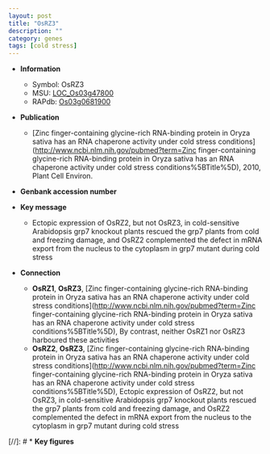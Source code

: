 ```yaml
---
layout: post
title: "OsRZ3"
description: ""
category: genes
tags: [cold stress]
---
```


* **Information**  
    + Symbol: OsRZ3  
    + MSU: [LOC_Os03g47800](http://rice.uga.edu/cgi-bin/ORF_infopage.cgi?orf=LOC_Os03g47800)  
    + RAPdb: [Os03g0681900](http://rapdb.dna.affrc.go.jp/viewer/gbrowse_details/irgsp1?name=Os03g0681900)  

* **Publication**  
    + [Zinc finger-containing glycine-rich RNA-binding protein in Oryza sativa has an RNA chaperone activity under cold stress conditions](http://www.ncbi.nlm.nih.gov/pubmed?term=Zinc finger-containing glycine-rich RNA-binding protein in Oryza sativa has an RNA chaperone activity under cold stress conditions%5BTitle%5D), 2010, Plant Cell Environ.

* **Genbank accession number**  

* **Key message**  
    + Ectopic expression of OsRZ2, but not OsRZ3, in cold-sensitive Arabidopsis grp7 knockout plants rescued the grp7 plants from cold and freezing damage, and OsRZ2 complemented the defect in mRNA export from the nucleus to the cytoplasm in grp7 mutant during cold stress

* **Connection**  
    + __OsRZ1__, __OsRZ3__, [Zinc finger-containing glycine-rich RNA-binding protein in Oryza sativa has an RNA chaperone activity under cold stress conditions](http://www.ncbi.nlm.nih.gov/pubmed?term=Zinc finger-containing glycine-rich RNA-binding protein in Oryza sativa has an RNA chaperone activity under cold stress conditions%5BTitle%5D), By contrast, neither OsRZ1 nor OsRZ3 harboured these activities
    + __OsRZ2__, __OsRZ3__, [Zinc finger-containing glycine-rich RNA-binding protein in Oryza sativa has an RNA chaperone activity under cold stress conditions](http://www.ncbi.nlm.nih.gov/pubmed?term=Zinc finger-containing glycine-rich RNA-binding protein in Oryza sativa has an RNA chaperone activity under cold stress conditions%5BTitle%5D), Ectopic expression of OsRZ2, but not OsRZ3, in cold-sensitive Arabidopsis grp7 knockout plants rescued the grp7 plants from cold and freezing damage, and OsRZ2 complemented the defect in mRNA export from the nucleus to the cytoplasm in grp7 mutant during cold stress

[//]: # * **Key figures**  


